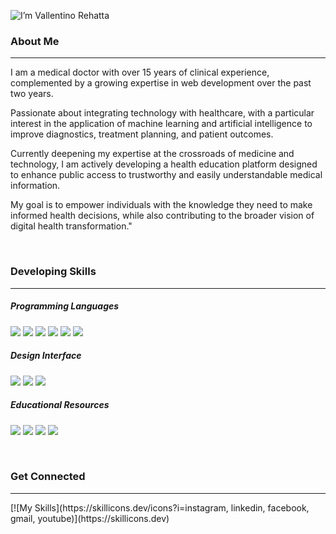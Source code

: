 ![I’m Vallentino Rehatta](https://github.com/user-attachments/assets/50898cf9-33fc-4514-9e76-05c63bfdcf8e)

### About Me
<hr>
I am a medical doctor with over 15 years of clinical experience, complemented by a growing expertise in web development over the past two years. 

Passionate about integrating technology with healthcare, with a particular interest in the application of machine learning and artificial intelligence to improve diagnostics, treatment planning, and patient outcomes. 

Currently deepening my expertise at the crossroads of medicine and technology, I am actively developing a health education platform designed to enhance public access to trustworthy and easily understandable medical information. 

My goal is to empower individuals with the knowledge they need to make informed health decisions, while also contributing to the broader vision of digital health transformation."

<br>

### Developing Skills
<hr>

##### Programming Languages

<img src="https://img.shields.io/badge/HTML5-E34F26?style=for-the-badge&logo=html5&logoColor=white" />  <img src="https://img.shields.io/badge/JavaScript-323330?style=for-the-badge&logo=javascript&logoColor=F7DF1E" />  <img src="https://img.shields.io/badge/CSS3-1572B6?style=for-the-badge&logo=css3&logoColor=white" />  <img src="https://img.shields.io/badge/Node%20js-339933?style=for-the-badge&logo=nodedotjs&logoColor=white" />  <img src="https://img.shields.io/badge/React-20232A?style=for-the-badge&logo=react&logoColor=61DAFB" />  <img src="https://img.shields.io/badge/CSS3-1572B6?style=for-the-badge&logo=css3&logoColor=white" />  

##### Design Interface

<img src="https://img.shields.io/badge/Visual_Studio_Code-0078D4?style=for-the-badge&logo=visual%20studio%20code&logoColor=white" />  <img src="https://img.shields.io/badge/Canva-%2300C4CC.svg?&style=for-the-badge&logo=Canva&logoColor=white" />  <img src="https://img.shields.io/badge/Unsplash-000000?style=for-the-badge&logo=Unsplash&logoColor=white" />

##### Educational Resources

<img src="https://img.shields.io/badge/Codecademy-FFF0E5?style=for-the-badge&logo=codecademy&logoColor=303347" />  <img src="https://img.shields.io/badge/freecodecamp-27273D?style=for-the-badge&logo=freecodecamp&logoColor=white" />  <img src="https://img.shields.io/badge/W3Schools-04AA6D?style=for-the-badge&logo=W3Schools&logoColor=white" />  <img src="https://img.shields.io/badge/Udemy-EC5252?style=for-the-badge&logo=Udemy&logoColor=white" /> 

<br>

### Get Connected
<hr>
[![My Skills](https://skillicons.dev/icons?i=instagram, linkedin, facebook, gmail, youtube)](https://skillicons.dev)
